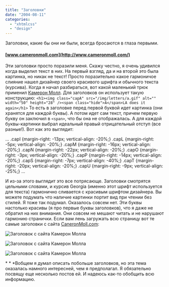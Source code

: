 ```yaml
---
title: "Заголовки"
date: "2004-08-11"
categories: 
  - "xhtmlcss"
  - "design"
---
```


Заголовки, какие бы они ни были, всегда бросаются в глаза первыми.

#### [www.cameronmoll.com](http://www.cameronmoll.com/)

Эти заголовки просто поразили меня. Скажу честно, я очень удивился когда выделил текст в них. На первый взгляд, да и на второй это была картинка, но никак не текст! Просто поразительно какое гармоничое слияние нашел дизайнер своего красивого шрифта и обычного текста (курсива). Когда я начал разбираться, вот какой маленький трюк применил [Камерон Молл](http://www.cameronmoll.com). Для заголовков он использует такую конструкцию: `<h1><img class="capA" src="/img/letters/a.gif" alt="" width="50" height="28" /><span class="hide">A</span>LA does it again</h1>` То есть в заголовке перед первой буквой идет картинка (они хранятся для каждой буквы). А потом идет сам текст, причем первую букву он заключил в `<span>`, что бы она не отображалась. А для каждой буквы-картинки выбрал идеальный правый отрицательный отступ (все разные!). Вот как это выглядит:

...
.capI {margin-right: -13px; vertical-align: -20%;}
.capL {margin-right: -5px; vertical-align: -20%;}
.capM {margin-right: -16px; vertical-align: -20%;}
.capN {margin-right: -22px; vertical-align: -20%;}
.capO {margin-right: -3px; vertical-align: -20%;}
.capP {margin-right: -14px; vertical-align: -20%;}
.capS {margin-right: -7px; vertical-align: -40%;}
.capT {margin-right: -20px; vertical-align: -20%;}
.capU {margin-right: -9px; vertical-align: -25%;}
...

И из-за этого выглядит это все потрясающе. Заголовки смотрятся цельными словами, и курсив Georgia (именно этот шрифт используется для текста) гармонично сливается с красивым шрифтом дизайнера. Вы можете подумать что наличие картинки портит вид при чтении без стилей. Я тоже так подумал. Оказалось совсем нет. Эти буквы настолько красивы (я про первые буквы заголовков), что я даже не обратил на них внимания. Они совсем не мешают читать и не нарушают гармонию странички. Если вам лень загружать всю страницу вот те самые заголовки с сайта [CaneronMoll.com](http://www.caneronmoll.com/):

![Заголовок с сайта Камерон Молла](http://cssing.iatp.org.ua/pic/cammol/h1ala.gif "Заголовок с сайта Камерон Молла")

![Заголовок с сайта Камерон Молла](http://cssing.iatp.org.ua/pic/cammol/h1post.gif "Заголовок с сайта Камерон Молла")

![Заголовок с сайта Камерон Молла](http://cssing.iatp.org.ua/pic/cammol/h1simple.gif "Заголовок с сайта Камерон Молла")

\* \* \*Вобщем я думал описать побольше заголовков, но эта тема оказалась намного интересней, чем я предполагал. Я обязательно посвящу еще несколько постов ей. И надеюсь как-то обобщить всю информацию.
